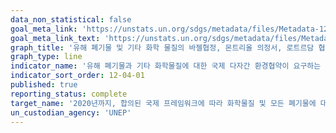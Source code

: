 ```yaml
---
data_non_statistical: false
goal_meta_link: 'https://unstats.un.org/sdgs/metadata/files/Metadata-12-04-01.pdf'
goal_meta_link_text: 'https://unstats.un.org/sdgs/metadata/files/Metadata-12-04-01.pdf'
graph_title: '유해 폐기물 및 기타 화학 물질의 바젤협정, 몬트리올 의정서, 로트르담 협정, 스톡홀름 협정의 준수'
graph_type: line
indicator_name: '유해 폐기물과 기타 화학물질에 대한 국제 다자간 환경협약이 요구하는 정보제공에 관한 약속과 의무를 이행하는 당사국 수'
indicator_sort_order: 12-04-01
published: true
reporting_status: complete
target_name: '2020년까지, 합의된 국제 프레임워크에 따라 화학물질 및 모든 폐기물에 대해 수명 주기 동안 친환경적인 관리를 달성하고, 이들이 인체 건강 및 환경에 끼치는 부정적 영향을 최소화하기 위해, 공기, 물, 토양으로의 배출을 크게 감소'
un_custodian_agency: 'UNEP'
---
```

